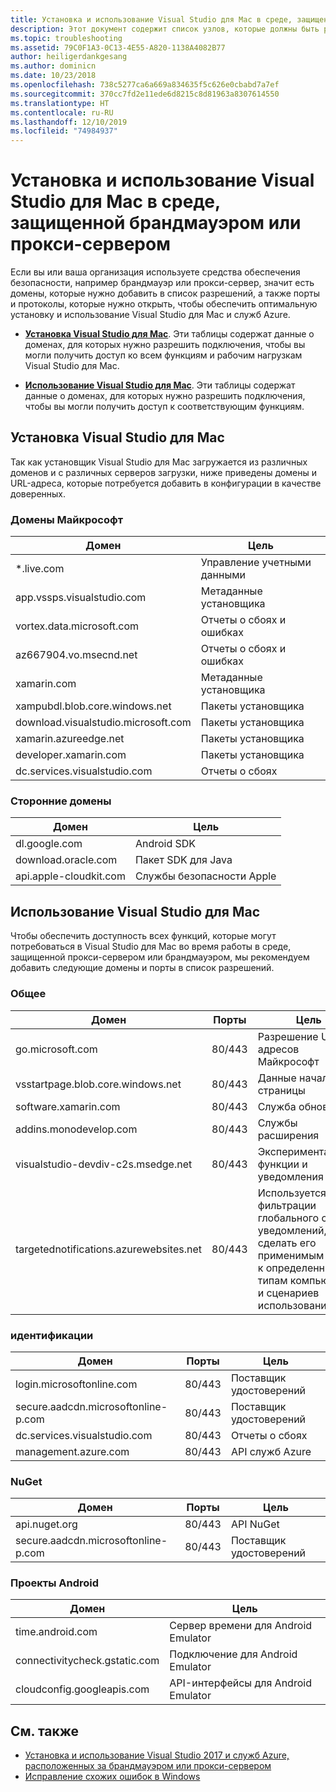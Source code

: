 ```yaml
---
title: Установка и использование Visual Studio для Mac в среде, защищенной брандмауэром или прокси-сервером
description: Этот документ содержит список узлов, которые должны быть разрешены в брандмауэре, чтобы Visual Studio для Mac (и соответствующие рабочие нагрузки, включая Xamarin) работали в корпоративной среде.
ms.topic: troubleshooting
ms.assetid: 79C0F1A3-0C13-4E55-A820-1138A4082B77
author: heiligerdankgesang
ms.author: dominicn
ms.date: 10/23/2018
ms.openlocfilehash: 738c5277ca6a669a834635f5c626e0cbabd7a7ef
ms.sourcegitcommit: 370cc7fd2e11ede6d8215c8d81963a8307614550
ms.translationtype: HT
ms.contentlocale: ru-RU
ms.lasthandoff: 12/10/2019
ms.locfileid: "74984937"
---
```

# <a name="install-and-use-visual-studio-for-mac-behind-a-firewall-or-proxy-server"></a>Установка и использование Visual Studio для Mac в среде, защищенной брандмауэром или прокси-сервером

Если вы или ваша организация используете средства обеспечения безопасности, например брандмауэр или прокси-сервер, значит есть домены, которые нужно добавить в список разрешений, а также порты и протоколы, которые нужно открыть, чтобы обеспечить оптимальную установку и использование Visual Studio для Mac и служб Azure.

- [**Установка Visual Studio для Mac**](#install-visual-studio-for-mac). Эти таблицы содержат данные о доменах, для которых нужно разрешить подключения, чтобы вы могли получить доступ ко всем функциям и рабочим нагрузкам Visual Studio для Mac.

- [**Использование Visual Studio для Mac**](#use-visual-studio-for-mac). Эти таблицы содержат данные о доменах, для которых нужно разрешить подключения, чтобы вы могли получить доступ к соответствующим функциям.

## <a name="install-visual-studio-for-mac"></a>Установка Visual Studio для Mac

Так как установщик Visual Studio для Mac загружается из различных доменов и с различных серверов загрузки, ниже приведены домены и URL-адреса, которые потребуется добавить в конфигурации в качестве доверенных.

### <a name="microsoft-domains"></a>Домены Майкрософт

| Домен| Цель |
| ----------------------------------- |---------------------------|
| *.live.com| Управление учетными данными |
| app.vssps.visualstudio.com| Метаданные установщика|
| vortex.data.microsoft.com | Отчеты о сбоях и ошибках |
| az667904.vo.msecnd.net| Отчеты о сбоях и ошибках |
| xamarin.com | Метаданные установщика|
| xampubdl.blob.core.windows.net| Пакеты установщика|
| download.visualstudio.microsoft.com | Пакеты установщика|
| xamarin.azureedge.net | Пакеты установщика|
| developer.xamarin.com | Пакеты установщика|
| dc.services.visualstudio.com| Отчеты о сбоях |

### <a name="third-party-domains"></a>Сторонние домены

| Домен| Цель |
| --------------------------|-------------------------|
| dl.google.com | Android SDK |
| download.oracle.com | Пакет SDK для Java|
| api.apple-cloudkit.com| Службы безопасности Apple |

## <a name="use-visual-studio-for-mac"></a>Использование Visual Studio для Mac

Чтобы обеспечить доступность всех функций, которые могут потребоваться в Visual Studio для Mac во время работы в среде, защищенной прокси-сервером или брандмауэром, мы рекомендуем добавить следующие домены и порты в список разрешений.

### <a name="general"></a>Общее

| Домен | Порты|Цель|
| ----------------------|------------------|------------------|
| go.microsoft.com | 80/443|Разрешение URL-адресов Майкрософт |
| vsstartpage.blob.core.windows.net| 80/443| Данные начальной страницы|
| software.xamarin.com |  80/443|Служба обновления|
| addins.monodevelop.com | 80/443| Службы расширения |
| visualstudio-devdiv-c2s.msedge.net | 80/443| Экспериментальные функции и уведомления |
| targetednotifications.azurewebsites.net|  80/443| Используется для фильтрации глобального списка уведомлений, чтобы сделать его применимым только к определенным типам компьютеров и сценариев использования|

### <a name="identity"></a>идентификации

| Домен | Порты|Цель|
| ----------------------|------------------|------------------|
| login.microsoftonline.com | 80/443| Поставщик удостоверений|
| secure.aadcdn.microsoftonline-p.com | 80/443|Поставщик удостоверений|
| dc.services.visualstudio.com| 80/443|Отчеты о сбоях|
| management.azure.com|80/443| API служб Azure |

### <a name="nuget"></a>NuGet

| Домен | Порты|Цель|
| ----------------------|------------------|------------------|
| api.nuget.org | 80/443|API NuGet|
| secure.aadcdn.microsoftonline-p.com |80/443| Поставщик удостоверений|

### <a name="android-projects"></a>Проекты Android

| Домен| Цель|
| ------------------------------------|------------------------------------|
| time.android.com| Сервер времени для Android Emulator |
| connectivitycheck.gstatic.com | Подключение для Android Emulator|
| cloudconfig.googleapis.com| API-интерфейсы для Android Emulator|

## <a name="see-also"></a>См. также

- [Установка и использование Visual Studio 2017 и служб Azure, расположенных за брандмауэром или прокси-сервером](/visualstudio/install/install-and-use-visual-studio-behind-a-firewall-or-proxy-server)
- [Исправление схожих ошибок в Windows](/visualstudio/install/troubleshooting-network-related-errors-in-visual-studio)

